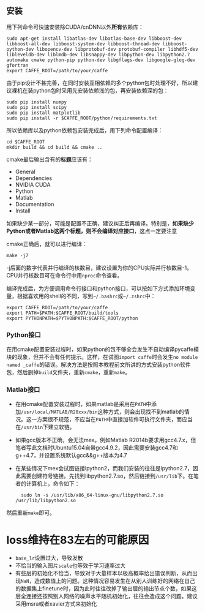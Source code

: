 ﻿## 安装
用下列命令可快速安装除CUDA/cnDNN以外**所有**依赖库：

    sudo apt-get install libatlas-dev libatlas-base-dev libboost-dev libboost-all-dev libboost-system-dev libboost-thread-dev libboost-python-dev libopencv-dev libprotobuf-dev protobuf-compiler libhdf5-dev libleveldb-dev liblmdb-dev libsnappy-dev libpython-dev libpython2.7 automake cmake python-pip python-dev libgflags-dev libgoogle-glog-dev gfortran
    export CAFFE_ROOT=/path/to/your/caffe

由于pip设计不甚完善，在同时安装互相依赖的多个python包时处理不好，所以建议裸机在装python包时采用先安装依赖浅的包，再安装依赖深的包：

    sudo pip install numpy
    sudo pip install scipy
    sudo pip install matplotlib
    sudo pip install -r $CAFFE_ROOT/python/requirements.txt

所以依赖库以及python依赖包安装完成后，用下列命令配置编译：

    cd $CAFFE_ROOT
    mkdir build && cd build && cmake ..

cmake最后输出含有的**标题**应该有：

* General
* Dependencies
* NVIDIA CUDA
* Python
* Matlab
* Documentation
* Install

如果缺少某一部分，可能是配置不正确，建议纠正后再编译。特别是，**如果缺少Python或者Matlab这两个标题，则不会编译对应接口**，这点一定要注意

cmake正确后，就可以进行编译：

    make -j7

-j后面的数字代表并行编译的核数目，建议设置为你的CPU实际并行核数目-1。CPU并行核数目可在命令行中用```nproc```命令查看。

编译完成后，为方便调用命令行接口和python接口，可以按如下方式添加环境变量，根据喜欢用的shell的不同，写到```~/.bashrc```或```~/.zshrc```中：

    export CAFFE_ROOT=/path/to/your/caffe
    export PATH=$PATH:$CAFFE_ROOT/build/tools
    export PYTHONPATH=$PYTHONPATH:$CAFFE_ROOT/python
    


### Python接口
在用cmake配置安装过程时，如果python的包不够全会发生不自动编译pycaffe模块的现象，但并不会有任何提示。这样，在试图```import caffe```时会发生```no module named _caffe```的错误。解决方法是按照本教程前文所讲的方式安装python软件包，然后删掉```build```文件夹，重新```cmake```，重新```make```。 

### Matlab接口
* 在用cmake配置安装过程时，如果matlab是采用在```PATH```中添加```/usr/local/MATLAB/R20xxx/bin```这种方式，则会出现找不到matlab的情况。这一方案很不规范，不应当在```PATH```中直接加软件可执行文件夹，而应当在```/usr/bin```下建立软链。
* 如果gcc版本不正确，会无法mex。例如Matlab R2014b要求用gcc4.7.x，但笔者写此文档时Ubuntu15.04自带gcc4.9.2，因此需要安装gcc4.7和g++4.7，并设置系统默认gcc&&g++版本为4.7
* 在某些情况下mex会试图链接lpython2，而我们安装的往往是lpython2.7，因此需要创建符号链接。先找到libpython2.7.so，然后链接到```/usr/lib```下。在笔者的计算机上，命令如下：

        sudo ln -s /usr/lib/x86_64-linux-gnu/libpython2.7.so /usr/lib/libpython2.so

然后重新```make```即可。


# loss维持在83左右的可能原因

* ```base_lr```设置过大，导致发散
* 不恰当的输入图片```scale```也等效于学习速率过大
* 有些层的初始化不恰当，导致对于大量样本以极高概率给出错误判断，从而出现```NaN```，造成数值上的问题。这种情况容易发生在从别人训练好的网络在自己的数据集上finetune时，因为此时往往改掉了输出层的输出节点个数，如果这层全连接还按照别人网络的噪声水平随机初始化，往往会造成这个问题。建议采用msra或者xavier方式来初始化